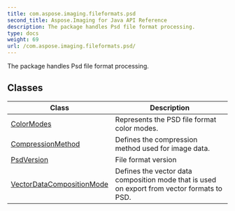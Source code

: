 ```yaml
---
title: com.aspose.imaging.fileformats.psd
second_title: Aspose.Imaging for Java API Reference
description: The package handles Psd file format processing.
type: docs
weight: 69
url: /com.aspose.imaging.fileformats.psd/
---
```


The package handles Psd file format processing.


## Classes

| Class | Description |
| --- | --- |
| [ColorModes](../com.aspose.imaging.fileformats.psd/colormodes) | Represents the PSD file format color modes. |
| [CompressionMethod](../com.aspose.imaging.fileformats.psd/compressionmethod) | Defines the compression method used for image data. |
| [PsdVersion](../com.aspose.imaging.fileformats.psd/psdversion) | File format version |
| [VectorDataCompositionMode](../com.aspose.imaging.fileformats.psd/vectordatacompositionmode) | Defines the vector data composition mode that is used on export from vector formats to PSD. |
